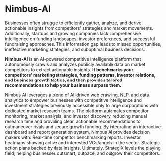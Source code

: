 # Nimbus-AI


Businesses often struggle to efficiently gather, analyze, and derive actionable insights from competitors' strategies and market movements. Additionally, startups and growing companies lack comprehensive intelligence on funding landscapes, investor preferences, and successful fundraising approaches. This information gap leads to missed opportunities, ineffective marketing strategies, and suboptimal business decisions.

**Nimbus-AI** is an AI-powered competitive intelligence platform that autonomously crawls and analyzes publicly available data on market competitors to extract actionable insights. **It benchmarks your competitors’ marketing strategies, funding patterns, investor relations, and business growth tactics, and then provides tailored recommendations to help your business surpass them.**

Nimbus AI leverages a blend of AI-driven web crawling, NLP, and data analytics to empower businesses with competitive intelligence and investment strategies previously accessible only to large corporations with dedicated market research teams.
The platform automates competitor monitoring, market analysis, and investor discovery, reducing manual research time and providing clear, actionable recommendations to outmaneuver rivals and secure growth funding.
By integrating an interactive dashboard and report generation system, Nimbus AI provides decision makers with:
Real-time competitor benchmarking reports.
Investor heatmaps showing active and interested VCs/angels in the sector.
Strategic action plans backed by data insights.
Ultimately, StrategiX levels the playing field, helping businesses outsmart, outpace, and outgrow their competitors.
